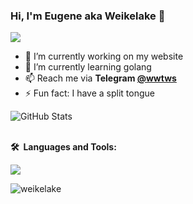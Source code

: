 
### Hi, I'm Eugene aka Weikelake 👋
<p align="left"> <img src="https://komarev.com/ghpvc/?username=weikelake&label=Profile%20views&color=0e75b6&style=plastic" </p>

- 🔭 I’m currently working on my website
- 🌱 I’m currently learning golang
- 📫 Reach me via **Telegram [@wwtws](https://t.me/wwtws)**
- ⚡ Fun fact: I have a split tongue

![GitHub Stats](https://github-readme-stats.vercel.app/api?username=weikelake&theme=radical)

  <br/>
  <b>🛠️&nbsp;&nbsp;Languages&nbsp;and&nbsp;Tools:</b>
  <br/>
  <p align="left">
    <a href="https://skillicons.dev">
      <img src="https://skillicons.dev/icons?i=linux,git,docker,go,cpp,cs,html,css,js,mysql,qt,visualstudio,unreal,unity,arduino,bash&perline=8" />
    </a>
  </p>
 <p><img align="left" src="https://github-readme-stats.vercel.app/api/top-langs?username=weikelake&hide=c%23&show_icons=true&theme=tokyonight&locale=en&layout=compact" alt="weikelake" /></p>
